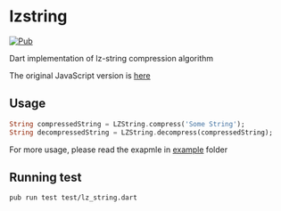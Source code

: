 # lzstring
[![Pub](https://img.shields.io/badge/pub-v1.0.1%2B2-blue.svg)](https://pub.dartlang.org/packages/lzstring)

Dart implementation of lz-string compression algorithm

The original JavaScript version is [here](https://github.com/pieroxy/lz-string)

## Usage
```dart
String compressedString = LZString.compress('Some String');
String decompressedString = LZString.decompress(compressedString);
```
For more usage, please read the exapmle in [example](https://github.com/skipness/lzstring-dart/tree/master/example) folder

## Running test
```
pub run test test/lz_string.dart
```
